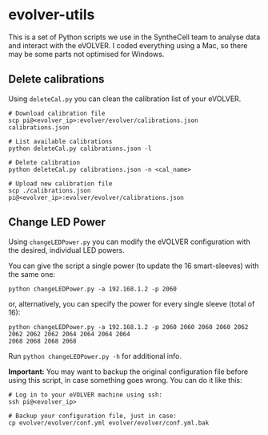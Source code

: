 # evolver-utils

This is a set of Python scripts we use in the SyntheCell
team to analyse data and interact with the eVOLVER. I coded
everything using a Mac, so there may be some parts not
optimised for Windows.


## Delete calibrations
Using `deleteCal.py` you can clean the calibration list
of your eVOLVER.

```shell script
# Download calibration file
scp pi@<evolver_ip>:evolver/evolver/calibrations.json calibrations.json

# List available calibrations
python deleteCal.py calibrations.json -l

# Delete calibration
python deleteCal.py calibrations.json -n <cal_name>

# Upload new calibration file
scp ./calibrations.json pi@<evolver_ip>:evolver/evolver/calibrations.json
```

## Change LED Power

Using `changeLEDPower.py` you can modify the eVOLVER configuration
with the desired, individual LED powers.

You can give the script a single power (to update the 16 smart-sleeves)
with the same one:
```shell
python changeLEDPower.py -a 192.168.1.2 -p 2060 
```

or, alternatively, you can specify the power for every single sleeve (total of 16):
```shell
python changeLEDPower.py -a 192.168.1.2 -p 2060 2060 2060 2060 2062 2062 2062 2062 2064 2064 2064 2064
2068 2068 2068 2068
```
Run `python changeLEDPower.py -h` for additional info.

**Important:** You may want to backup the original configuration file
before using this script, in case something goes wrong. You can do it like this:

```shell
# Log in to your eVOLVER machine using ssh:
ssh pi@<evolver_ip>

# Backup your configuration file, just in case:
cp evolver/evolver/conf.yml evolver/evolver/conf.yml.bak
```